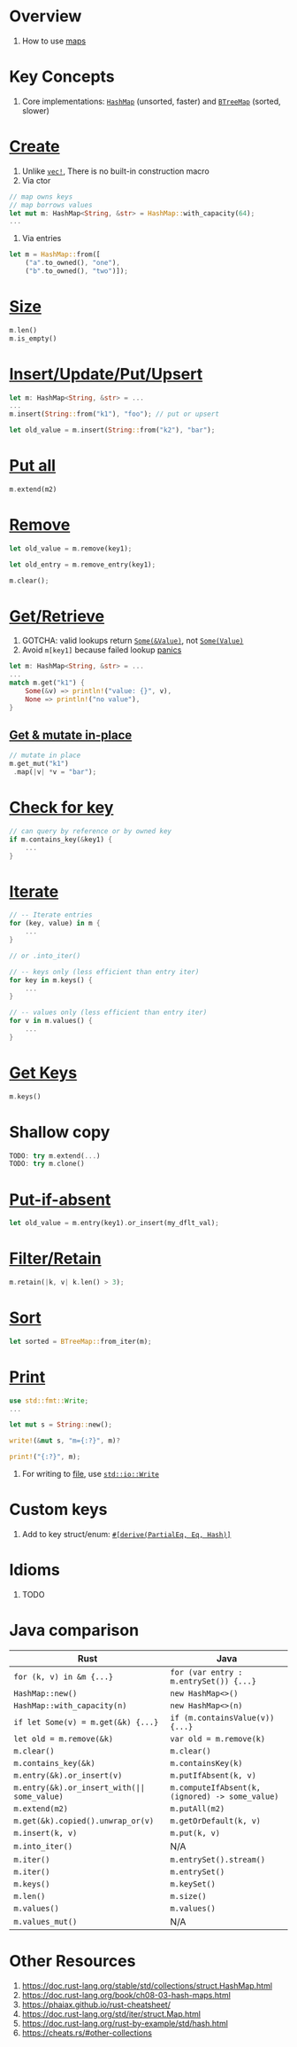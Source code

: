 # Overview

1. How to use [maps](https://doc.rust-lang.org/std/iter/struct.Map.html)

# Key Concepts

1. Core implementations: [`HashMap`](https://doc.rust-lang.org/std/collections/struct.HashMap.html) (unsorted, faster) and [`BTreeMap`](https://doc.rust-lang.org/std/collections/struct.BTreeMap.html) (sorted, slower)

# [Create](https://doc.rust-lang.org/std/collections/struct.HashMap.html#examples)

1. Unlike [`vec!`](https://doc.rust-lang.org/std/macro.vec.html), There is no built-in construction macro
1. Via ctor

```rust
// map owns keys
// map borrows values
let mut m: HashMap<String, &str> = HashMap::with_capacity(64);
...
```

1. Via entries

```rust
let m = HashMap::from([
    ("a".to_owned(), "one"),
    ("b".to_owned(), "two")]);
```

# [Size](https://doc.rust-lang.org/std/collections/struct.HashMap.html#method.len)

```rust
m.len()
m.is_empty()
```

# [Insert/Update/Put/Upsert](https://doc.rust-lang.org/std/collections/struct.HashMap.html#method.insert)

```rust
let m: HashMap<String, &str> = ...
...
m.insert(String::from("k1"), "foo"); // put or upsert

let old_value = m.insert(String::from("k2"), "bar");
```

# [Put all](https://doc.rust-lang.org/std/iter/trait.Extend.html#tymethod.extend)

```rust
m.extend(m2)
```

# [Remove](https://doc.rust-lang.org/std/collections/struct.HashMap.html#method.remove)

```rust
let old_value = m.remove(key1);

let old_entry = m.remove_entry(key1);

m.clear();
```

# [Get/Retrieve](https://doc.rust-lang.org/std/collections/struct.HashMap.html#method.get)

1. GOTCHA: valid lookups return [`Some(&Value)`](https://doc.rust-lang.org/std/option/enum.Option.html#variant.Some), not [`Some(Value)`](https://doc.rust-lang.org/std/option/enum.Option.html#variant.Some)
1. Avoid `m[key1]` because failed lookup [panics](https://www.lurklurk.org/effective-rust/panic.html)

```rust
let m: HashMap<String, &str> = ...
...
match m.get("k1") {
    Some(&v) => println!("value: {}", v),
    None => println!("no value"),
}
```

## [Get & mutate in-place](https://doc.rust-lang.org/std/collections/struct.HashMap.html#method.get_mut)

```rust
// mutate in place
m.get_mut("k1")
 .map(|v| *v = "bar");
```

# [Check for key](https://doc.rust-lang.org/std/collections/struct.HashMap.html#method.contains_key)

```rust
// can query by reference or by owned key
if m.contains_key(&key1) {
    ...
}
```

# [Iterate](https://doc.rust-lang.org/std/collections/struct.HashMap.html#method.iter)

```rust
// -- Iterate entries
for (key, value) in m {
    ...
}

// or .into_iter()

// -- keys only (less efficient than entry iter)
for key in m.keys() {
    ...
}

// -- values only (less efficient than entry iter)
for v in m.values() {
    ...
}
```

# [Get Keys](https://doc.rust-lang.org/std/collections/struct.HashMap.html#method.keys)

```rust
m.keys()
```

# Shallow copy

```rust
TODO: try m.extend(...)
TODO: try m.clone()
```

# [Put-if-absent](https://doc.rust-lang.org/stable/std/collections/hash_map/enum.Entry.html#method.or_insert)

```rust
let old_value = m.entry(key1).or_insert(my_dflt_val);
```

# [Filter/Retain](https://doc.rust-lang.org/std/collections/struct.HashMap.html#method.retain)

```rust
m.retain(|k, v| k.len() > 3);
```

# [Sort](https://doc.rust-lang.org/std/collections/struct.BTreeMap.html#impl-FromIterator%3C(K%2C%20V)%3E-for-BTreeMap%3CK%2C%20V%2C%20Global%3E)

```rust
let sorted = BTreeMap::from_iter(m);
```

# [Print](https://doc.rust-lang.org/std/collections/struct.HashMap.html#method.fmt)

```rust
use std::fmt::Write;
...

let mut s = String::new();

write!(&mut s, "m={:?}", m)?

print!("{:?}", m);
```

1. For writing to [file](https://doc.rust-lang.org/std/fs/struct.File.html), use [`std::io::Write`](https://doc.rust-lang.org/std/io/trait.Write.html)

# Custom keys

1. Add to key struct/enum: [`#[derive(PartialEq, Eq, Hash)]`](./traits.derive.md)

# Idioms

1. TODO


# Java comparison
|Rust|Java|
|---|---|
|```for (k, v) in &m {...}```|`for (var entry : m.entrySet()) {...}`|
|`HashMap::new()`|`new HashMap<>()`|
|`HashMap::with_capacity(n)`|`new HashMap<>(n)`|
|`if let Some(v) = m.get(&k) {...}`|`if (m.containsValue(v)) {...}`|
|`let old = m.remove(&k)`|`var old = m.remove(k)`|
|`m.clear()`|`m.clear()`|
|`m.contains_key(&k)`|`m.containsKey(k)`|
|`m.entry(&k).or_insert(v)`|`m.putIfAbsent(k, v)`|
|`m.entry(&k).or_insert_with(\|\| some_value)`|`m.computeIfAbsent(k, (ignored) -> some_value)`|
|`m.extend(m2)`|`m.putAll(m2)`|
|`m.get(&k).copied().unwrap_or(v)`|`m.getOrDefault(k, v)`|
|`m.insert(k, v)`|`m.put(k, v)`|
|`m.into_iter()`|N/A|
|`m.iter()`|`m.entrySet().stream()`|
|`m.iter()`|`m.entrySet()`|
|`m.keys()`|`m.keySet()`|
|`m.len()`|`m.size()`|
|`m.values()`|`m.values()`|
|```m.values_mut()```|N/A|


# Other Resources

1. https://doc.rust-lang.org/stable/std/collections/struct.HashMap.html
1. https://doc.rust-lang.org/book/ch08-03-hash-maps.html
1. https://phaiax.github.io/rust-cheatsheet/
1. https://doc.rust-lang.org/std/iter/struct.Map.html
1. https://doc.rust-lang.org/rust-by-example/std/hash.html
1. https://cheats.rs/#other-collections
